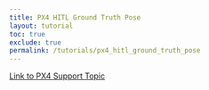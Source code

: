 ```yaml
---
title: PX4 HITL Ground Truth Pose
layout: tutorial
toc: true
exclude: true
permalink: /tutorials/px4_hitl_ground_truth_pose
---
```


[Link to PX4 Support Topic](https://discuss.px4.io/t/gazebo-hitl-no-ground-truth-data/24393)